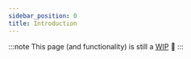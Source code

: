 ```yaml
---
sidebar_position: 0
title: Introduction
---
```


:::note
This page (and functionality) is still a [WIP](https://github.com/vramework/vramework/issues/7)
 🚧
:::